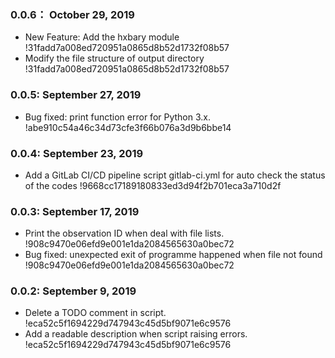 ### 0.0.6： October 29, 2019
* New Feature: Add the hxbary module !31fadd7a008ed720951a0865d8b52d1732f08b57
* Modify the file structure of output directory !31fadd7a008ed720951a0865d8b52d1732f08b57

### 0.0.5: September 27, 2019
* Bug fixed: print function error for Python 3.x. !abe910c54a46c34d73cfe3f66b076a3d9b6bbe14

### 0.0.4: September 23, 2019
* Add a GitLab CI/CD pipeline script gitlab-ci.yml for auto check the status of the codes !9668cc17189180833ed3d94f2b701eca3a710d2f

### 0.0.3: September 17, 2019
* Print the observation ID when deal with file lists. !908c9470e06efd9e001e1da2084565630a0bec72
* Bug fixed: unexpected exit of programme happened when file not found !908c9470e06efd9e001e1da2084565630a0bec72

### 0.0.2: September 9, 2019 
* Delete a TODO comment in script. !eca52c5f1694229d747943c45d5bf9071e6c9576
* Add a readable description when script raising errors. !eca52c5f1694229d747943c45d5bf9071e6c9576
